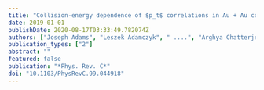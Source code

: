 ```yaml
---
title: "Collision-energy dependence of $p_t$ correlations in Au + Au collisions at energies available at the BNL Relativistic Heavy Ion Collider"
date: 2019-01-01
publishDate: 2020-08-17T03:33:49.782074Z
authors: ["Joseph Adams", "Leszek Adamczyk", " ....", "Arghya Chatterjee", "others [STAR Collaboration]"]
publication_types: ["2"]
abstract: ""
featured: false
publication: "*Phys. Rev. C*"
doi: "10.1103/PhysRevC.99.044918"
---
```


